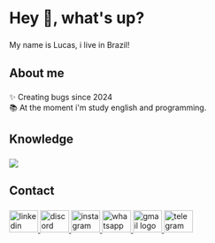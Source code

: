 <h1 align="left">Hey 👋, what's up?</h1>

###

<p align="left">My name is Lucas, i live in Brazil!</p>

###

<h2 align="left">About me</h2>

###

<p align="left">✨ Creating bugs since 2024<br>📚 At the moment i'm study english and programming.</p>

###

<h2 align="left">Knowledge</h2>

###

<p align="left">
  <a href="#">
    <img src="https://skillicons.dev/icons?i=spring,java,javascript,html,git,linux,mysql" />
  </a>
</p>

###

<h2 align="left">Contact</h2>

###

<div align="left">
  <a href="www.linkedin.com/in/lucasbonny" target="_blank">
    <img src="https://raw.githubusercontent.com/maurodesouza/profile-readme-generator/master/src/assets/icons/social/linkedin/default.svg" width="52" height="40" alt="linkedin logo"  />
  </a>
  <a href="discord.com/lucasbonny" target="_blank">
    <img src="https://raw.githubusercontent.com/maurodesouza/profile-readme-generator/master/src/assets/icons/social/discord/default.svg" width="52" height="40" alt="discord logo"  />
  </a>
  <a href="https://instagram.com/lucasbonnyfc" target="_blank">
    <img src="https://raw.githubusercontent.com/maurodesouza/profile-readme-generator/master/src/assets/icons/social/instagram/default.svg" width="52" height="40" alt="instagram logo"  />
  </a>
  <a href="https://wa.me/5561996267235" target="_blank">
    <img src="https://raw.githubusercontent.com/maurodesouza/profile-readme-generator/master/src/assets/icons/social/whatsapp/default.svg" width="52" height="40" alt="whatsapp logo"  />
  </a>
  <a href="malito:lucas@gunthercloud.com.br" target="_blank">
    <img src="https://raw.githubusercontent.com/maurodesouza/profile-readme-generator/master/src/assets/icons/social/gmail/default.svg" width="52" height="40" alt="gmail logo"  />
  </a>
  <a href="https://t.me/lucasbonny" target="_blank">
    <img src="https://raw.githubusercontent.com/maurodesouza/profile-readme-generator/master/src/assets/icons/social/telegram/default.svg" width="52" height="40" alt="telegram logo"  />
  </a>
</div>

###
